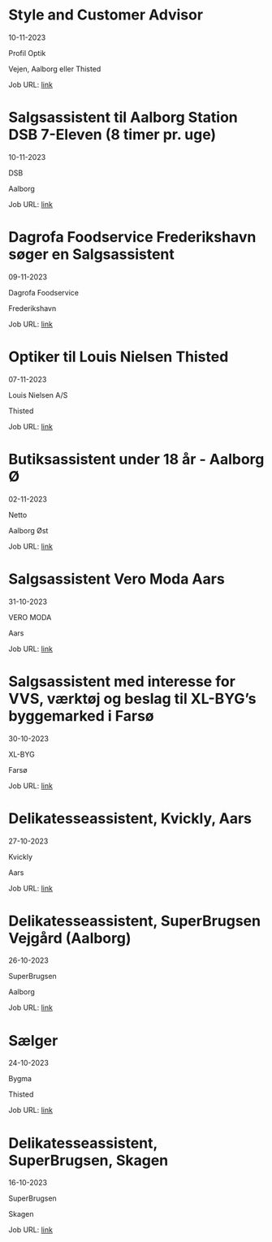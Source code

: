 # Style and Customer Advisor
10-11-2023

Profil Optik

Vejen, Aalborg eller Thisted

Job URL: [link](https://job.profiloptik.dk/jobs/2791576-style-and-customer-advisor)


# Salgsassistent til Aalborg Station DSB 7-Eleven (8 timer pr. uge)
10-11-2023

DSB

Aalborg

Job URL: [link](https://candidate.hr-manager.net/ApplicationInit.aspx?cid=14&ProjectId=191846&DepartmentId=20079&MediaId=5)


# Dagrofa Foodservice Frederikshavn søger en Salgsassistent
09-11-2023

Dagrofa Foodservice

Frederikshavn

Job URL: [link](https://candidate.hr-manager.net/ApplicationInit.aspx?cid=2180&ProjectId=146423&DepartmentId=19007&MediaId=4623)


# Optiker til Louis Nielsen Thisted
07-11-2023

Louis Nielsen A/S

Thisted

Job URL: [link](https://join.specsavers.com/louis-nielsen/position/optiker-til-louis-nielsen-thisted/)


# Butiksassistent under 18 år - Aalborg Ø
02-11-2023

Netto

Aalborg Øst

Job URL: [link](https://sallinggroup.com/job/ledige-stillinger/4b40b0bd-5e96-47eb-b91a-73c16eec2c06)


# Salgsassistent Vero Moda Aars
31-10-2023

VERO MODA

Aars

Job URL: [link](https://bestseller-as.contactrh.com/jobs/10895/42018480/da_DK)


# Salgsassistent med interesse for VVS, værktøj og beslag til XL-BYG’s byggemarked i Farsø
30-10-2023

XL-BYG

Farsø

Job URL: [link](https://app.elvium.com/da/positions/23608/job_posting?referer_host=www.jobindex.dk)


# Delikatesseassistent, Kvickly, Aars
27-10-2023

Kvickly

Aars

Job URL: [link](https://jobs.coop.dk/job/Delikatesse-assistent%2C-Kvickly%2C-Aars/781306302/)


# Delikatesseassistent, SuperBrugsen Vejgård (Aalborg)
26-10-2023

SuperBrugsen

Aalborg

Job URL: [link](https://jobs.coop.dk/job/Delikatesseassistent%2C-SuperBrugsen-Vejg%C3%A5rd-%28Aalborg%29/781226302/)


# Sælger
24-10-2023

Bygma

Thisted

Job URL: [link](https://www.bygmajob.dk/se-vores-ledige-stillinger/saelger-til-bygma-thisted-ansoegningsfrist-19-november-2023/?utm_source=jobindex&utm_medium=&utm_campaign=s%C3%A6lger-thisted&utm_content=20231023-thisted)


# Delikatesseassistent, SuperBrugsen, Skagen
16-10-2023

SuperBrugsen

Skagen

Job URL: [link](https://jobs.coop.dk/job/Delikatesseassistent%2C-SuperBrugsen%2C-Skagen/780529602/)


